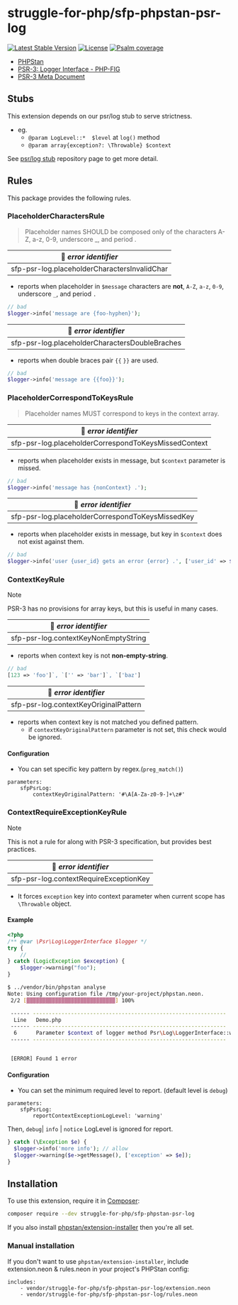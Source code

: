 # struggle-for-php/sfp-phpstan-psr-log

[![Latest Stable Version](https://poser.pugx.org/struggle-for-php/sfp-phpstan-psr-log/v/stable)](https://packagist.org/packages/struggle-for-php/sfp-phpstan-psr-log)
[![License](https://poser.pugx.org/struggle-for-php/sfp-phpstan-psr-log/license)](https://packagist.org/packages/struggle-for-php/sfp-phpstan-psr-log)
[![Psalm coverage](https://shepherd.dev/github/struggle-for-php/sfp-phpstan-psr-log/coverage.svg)](https://shepherd.dev/github/struggle-for-php/sfp-phpstan-psr-log)

* [PHPStan](https://phpstan.org/)
* [PSR-3: Logger Interface - PHP-FIG](https://www.php-fig.org/psr/psr-3/)
* [PSR-3 Meta Document](https://www.php-fig.org/psr/psr-3/meta/)

## Stubs

This extension depends on our psr/log stub to serve strictness.

* eg.
  * `@param LogLevel::*  $level` at `log()` method
  * `@param array{exception?: \Throwable} $context`

See [psr/log stub](https://github.com/struggle-for-php/sfp-stubs-psr-log) repository page to get more detail.

## Rules

This package provides the following rules.

### PlaceholderCharactersRule

> Placeholder names SHOULD be composed only of the characters A-Z, a-z, 0-9, underscore _, and period .

| :pushpin: _error identifier_ |
| --- |
| sfp-psr-log.placeholderCharactersInvalidChar |

* reports when placeholder in `$message` characters are **not**, `A-Z`, `a-z`, `0-9`, underscore `_`, and period `.`

```php
// bad
$logger->info('message are {foo-hyphen}');
```

| :pushpin: _error identifier_ |
| --- |
| sfp-psr-log.placeholderCharactersDoubleBraches |

* reports when double braces pair `{{` `}}` are used.

```php
// bad
$logger->info('message are {{foo}}');
```

### PlaceholderCorrespondToKeysRule

> Placeholder names MUST correspond to keys in the context array.

| :pushpin: _error identifier_ |
| --- |
| sfp-psr-log.placeholderCorrespondToKeysMissedContext |

* reports when placeholder exists in message, but `$context` parameter is missed.

```php
// bad
$logger->info('message has {nonContext} .');
```

| :pushpin: _error identifier_ |
| --- |
| sfp-psr-log.placeholderCorrespondToKeysMissedKey |

* reports when placeholder exists in message, but key in `$context` does not exist against them.

```php
// bad
$logger->info('user {user_id} gets an error {error} .', ['user_id' => $user_id]);
```

### ContextKeyRule

> [!NOTE]
> PSR-3 has no provisions for array keys, but this is useful in many cases.

| :pushpin: _error identifier_ |
| --- |
| sfp-psr-log.contextKeyNonEmptyString |

* reports when context key is not **non-empty-string**.

```php
// bad
[123 => 'foo']`, `['' => 'bar']`, `['baz']
```

| :pushpin: _error identifier_ |
| --- |
| sfp-psr-log.contextKeyOriginalPattern |

* reports when context key is not matched you defined pattern.
  * if `contextKeyOriginalPattern` parameter is not set, this check would be ignored. 

#### Configuration

* You can set specific key pattern by regex.(`preg_match()`)

```neon
parameters:
    sfpPsrLog:
        contextKeyOriginalPattern: '#\A[A-Za-z0-9-]+\z#'
```


### ContextRequireExceptionKeyRule

> [!NOTE]
> This is not a rule for along with PSR-3 specification, but provides best practices.

| :pushpin: _error identifier_ |
| --- |
| sfp-psr-log.contextRequireExceptionKey |

* It forces `exception` key into context parameter when current scope has `\Throwable` object.

#### Example

```php
<?php
/** @var \Psr\Log\LoggerInterface $logger */
try {
    // 
} catch (LogicException $exception) {
    $logger->warning("foo");
}
```

```sh
$ ../vendor/bin/phpstan analyse
Note: Using configuration file /tmp/your-project/phpstan.neon.
 2/2 [▓▓▓▓▓▓▓▓▓▓▓▓▓▓▓▓▓▓▓▓▓▓▓▓▓▓▓▓] 100%

 ------ -------------------------------------------------------------
  Line   Demo.php
 ------ -------------------------------------------------------------
  6      Parameter $context of logger method Psr\Log\LoggerInterface::warning() requires \'exception\' key. Current scope has Throwable variable - $exception
 ------ -------------------------------------------------------------


 [ERROR] Found 1 error
```

#### Configuration

* You can set the minimum required level to report. (default level is `debug`)

```neon
parameters:
    sfpPsrLog:
        reportContextExceptionLogLevel: 'warning'
```

Then, `debug`| `info` | `notice` LogLevel  is ignored for report.

```php
} catch (\Exception $e) {
  $logger->info('more info'); // allow
  $logger->warning($e->getMessage(), ['exception' => $e]);
}
```

## Installation

To use this extension, require it in [Composer](https://getcomposer.org/):

```bash
composer require --dev struggle-for-php/sfp-phpstan-psr-log
```

If you also install [phpstan/extension-installer](https://github.com/phpstan/extension-installer) then you're all set.

### Manual installation

If you don't want to use `phpstan/extension-installer`, include extension.neon & rules.neon in your project's PHPStan config:

```neon
includes:
    - vendor/struggle-for-php/sfp-phpstan-psr-log/extension.neon
    - vendor/struggle-for-php/sfp-phpstan-psr-log/rules.neon
```
